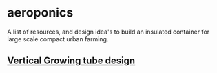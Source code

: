 # aeroponics

A list of resources, and design idea's to build an insulated container for large scale compact urban farming.


## [Vertical Growing tube design](../blob/master/tube_design.md)
